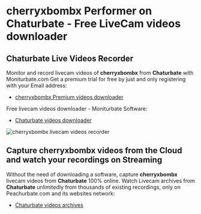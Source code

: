 # cherryxbombx Performer on Chaturbate - Free LiveCam videos downloader

## Chaturbate Live Videos Recorder

Monitor and record livecam videos of **cherryxbombx** from **Chaturbate** with Moniturbate.com
Get a premium trial for free by just and only registering with your Email address:
* [cherryxbombx Premium videos downloader](https://moniturbate.com/request-demo-licence-key.html)

Free livecam videos downloader - Moniturbate Software:
* [Chaturbate videos downloader](https://moniturbate.com/moniturbate-download-software.html)

![cherryxbombx livecam videos recorder](https://peachurnet.com/templates/moniturbate-software.png)


## Capture cherryxbombx videos from the Cloud and watch your recordings on Streaming

Without the need of downloading a software, capture **cherryxbombx** livecam videos from **Chaturbate** 100% online.
Watch Livecam archives from **Chaturbate** unlimitedly from thousands of existing recordings, only on Peachurbate.com and its websites network:
* [Chaturbate videos archives](https://peachurnet.com/)